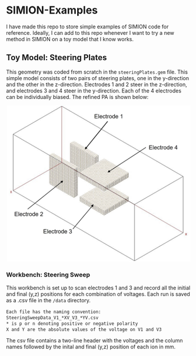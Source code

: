 # SIMION-Examples

I have made this repo to store simple examples of SIMION code for reference. Ideally, I can add to this repo whenever I want to try a new method in SIMION on a toy model that I know works.

## Toy Model: Steering Plates

This geometry was coded from scratch in the `steeringPlates.gem` file. This simple model consists of two pairs of steering plates, one in the y-direction and the other in the z-direction. Electrodes 1 and 2 steer in the z-direction, and electrodes 3 and 4 steer in the y-direction. Each of the 4 electrodes can be individually biased. The refined PA is shown below:

<p align="center">
<img src="SteeringPlates/img/SteeringPlatesAnnotated.jpg" alt="SteeringPlates.gem" width="500" class="center"/>
</p>

### Workbench: Steering Sweep

This workbench is set up to scan electrodes 1 and 3 and record all the initial and final (y,z) positions for each combination of voltages. Each run is saved as a .csv file in the `/data` directory. 
```
Each file has the naming convention: SteeringSweepData_V1_*XV_V3_*YV.csv
* is p or n denoting positive or negative polarity
X and Y are the absolute values of the voltage on V1 and V3 
```
The csv file contains a two-line header with the voltages and the column names followed by the inital and final (y,z) position of each ion in mm. 
